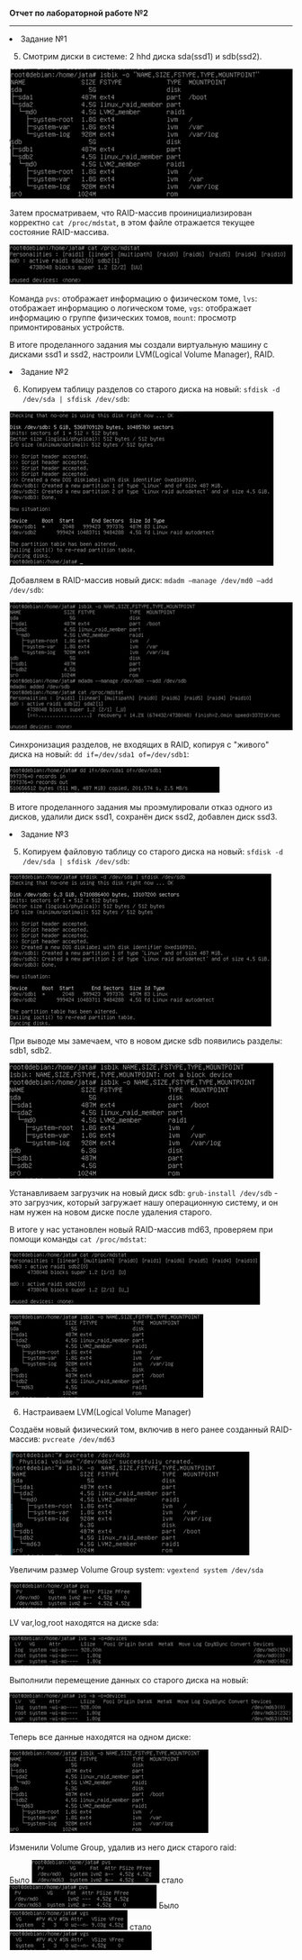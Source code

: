 **Отчет по лабораторной работе №2**
***
<li>Задание №1</li>

5) Смотрим диски в системе: 2 hhd диска sda(ssd1) и sdb(ssd2).

![disks](https://github.com/Kc0va/suzenOS/blob/master/laba%202/images/%D0%BF%D1%83%D0%BD%D0%BA%D1%82%205.png?raw=true)

Затем просматриваем, что RAID-массив проинициализирован корректно `cat /proc/mdstat`, в этом файле отражается текущее состояние RAID-массива.

![RAID](https://github.com/Kc0va/suzenOS/blob/master/laba%202/images/RAID.png?raw=true)

Команда `pvs`: отображает информацию о физическом томе, `lvs`: отображает информацию о логическом томе, `vgs`: отображает информацию о группе физических томов, `mount`: просмотр примонтированых устройств.

В итоге проделанного задания мы создали виртуальную машину с дисками ssd1 и ssd2, настроили LVM(Logical Volume Manager), RAID.

<li>Задание №2</li>

6) Копируем таблицу разделов со старого диска на новый: `sfdisk -d /dev/sda | sfdisk /dev/sdb`:

![TABLICA](https://github.com/Kc0va/suzenOS/blob/master/laba%202/images/TABLICA.png?raw=true)

 Добавляем в RAID-массив новый диск: `mdadm —manage /dev/md0 —add /dev/sdb`:

![RAID2](https://github.com/Kc0va/suzenOS/blob/master/laba%202/images/RAID2.png?raw=true)

Cинхронизация разделов, не входящих в RAID, копируя с "живого" диска на новый: `dd if=/dev/sda1 of=/dev/sdb1`:

![noRAID](https://github.com/Kc0va/suzenOS/blob/master/laba%202/images/noRAID.png?raw=true)

В итоге проделанного задания мы проэмулировали отказ одного из дисков, удалили диск ssd1, сохранён диск ssd2, добавлен диск ssd3.

<li>Задание №3</li>

5) Копируем файловую таблицу со старого диска на новый: `sfdisk -d /dev/sda | sfdisk /dev/sdb`:

![TABLICA2](https://github.com/Kc0va/suzenOS/blob/master/laba%202/images/TABLICA2.png?raw=true)

При выводе мы замечаем, что в новом диске sdb появились разделы: sdb1, sdb2.

![sdb](https://github.com/Kc0va/suzenOS/blob/master/laba%202/images/sdb.png?raw=true)

Устанавливаем загрузчик на новый диск sdb: `grub-install /dev/sdb` - это загрузчик, который загружает нашу операционную систему, и он нам нужен на новом диске после удаления старого.

В итоге у нас установлен новый RAID-массив md63, проверяем при помощи команды `cat /proc/mdstat`:

![md63](https://github.com/Kc0va/suzenOS/blob/master/laba%202/images/md63.png?raw=true)

![md632](https://github.com/Kc0va/suzenOS/blob/master/laba%202/images/md632.png?raw=true)

6) Настраиваем LVM(Logical Volume Manager)

Создаём новый физический том, включив в него ранее созданный RAID-массив: `pvcreate /dev/md63`

![md633](https://github.com/Kc0va/suzenOS/blob/master/laba%202/images/md633.png?raw=true)

Увеличим размер Volume Group system: `vgextend system /dev/sda`

![VG](https://github.com/Kc0va/suzenOS/blob/master/laba%202/images/VG.png?raw=true)

LV var,log,root находятся на диске sda:

![LV](https://github.com/Kc0va/suzenOS/blob/master/laba%202/images/LV.png?raw=true)

Выполнили перемещение данных со старого диска на новый:

![var](https://github.com/Kc0va/suzenOS/blob/master/laba%202/images/var.png?raw=true)

Теперь все данные находятся на одном диске:

![sdb2md63](https://github.com/Kc0va/suzenOS/blob/master/laba%202/images/sdb2md63.png?raw=true)

Изменили Volume Group, удалив из него диск старого raid:

Было ![1](https://github.com/Kc0va/suzenOS/blob/master/laba%202/images/1.png?raw=true)    стало ![2](https://github.com/Kc0va/suzenOS/blob/master/laba%202/images/2.png?raw=true)
Было ![3](https://github.com/Kc0va/suzenOS/blob/master/laba%202/images/3.png?raw=true)    стало ![4](https://github.com/Kc0va/suzenOS/blob/master/laba%202/images/4.png?raw=true)

